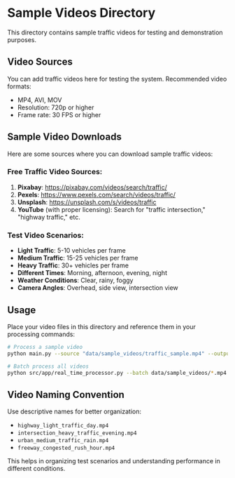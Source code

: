 # Sample Videos Directory

This directory contains sample traffic videos for testing and demonstration purposes.

## Video Sources

You can add traffic videos here for testing the system. Recommended video formats:

- MP4, AVI, MOV
- Resolution: 720p or higher
- Frame rate: 30 FPS or higher

## Sample Video Downloads

Here are some sources where you can download sample traffic videos:

### Free Traffic Video Sources:

1. **Pixabay**: https://pixabay.com/videos/search/traffic/
2. **Pexels**: https://www.pexels.com/search/videos/traffic/
3. **Unsplash**: https://unsplash.com/s/videos/traffic
4. **YouTube** (with proper licensing): Search for "traffic intersection," "highway traffic," etc.

### Test Video Scenarios:

- **Light Traffic**: 5-10 vehicles per frame
- **Medium Traffic**: 15-25 vehicles per frame
- **Heavy Traffic**: 30+ vehicles per frame
- **Different Times**: Morning, afternoon, evening, night
- **Weather Conditions**: Clear, rainy, foggy
- **Camera Angles**: Overhead, side view, intersection view

## Usage

Place your video files in this directory and reference them in your processing commands:

```bash
# Process a sample video
python main.py --source "data/sample_videos/traffic_sample.mp4" --output "output/processed_traffic.mp4"

# Batch process all videos
python src/app/real_time_processor.py --batch data/sample_videos/*.mp4 --output-dir output/
```

## Video Naming Convention

Use descriptive names for better organization:

- `highway_light_traffic_day.mp4`
- `intersection_heavy_traffic_evening.mp4`
- `urban_medium_traffic_rain.mp4`
- `freeway_congested_rush_hour.mp4`

This helps in organizing test scenarios and understanding performance in different conditions.
